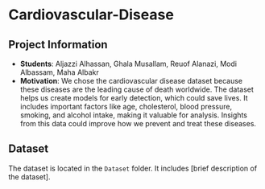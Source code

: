 # Cardiovascular-Disease

## Project Information
- **Students**: Aljazzi Alhassan, Ghala Musallam, Reuof Alanazi, Modi Albassam, Maha Albakr
- **Motivation**: We chose the cardiovascular disease dataset because these diseases are the leading cause of death worldwide. The dataset helps us create models for early detection, which could save lives. It includes important factors like age, cholesterol, blood pressure, smoking, and alcohol intake, making it valuable for analysis. Insights from this data could improve how we prevent and treat these diseases.
## Dataset
The dataset is located in the `Dataset` folder. It includes [brief description of the dataset].


